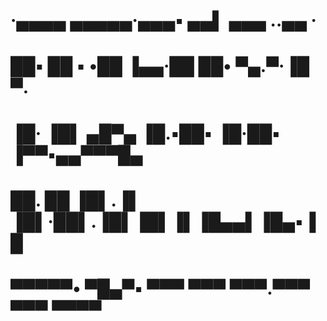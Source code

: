 # ·▄▄▄▄        ▄▄▄▄▄·▄▄▄▪  ▄▄▌  ▄▄▄ ..▄▄ ·
# ██▪ ██ ▪     •██  ▐▄▄·██ ██•  ▀▄.▀·▐█ ▀.
# ▐█· ▐█▌ ▄█▀▄  ▐█.▪██▪ ▐█·██▪  ▐▀▀▪▄▄▀▀▀█▄
# ██. ██ ▐█▌.▐▌ ▐█▌·██▌.▐█▌▐█▌▐▌▐█▄▄▌▐█▄▪▐█
# ▀▀▀▀▀•  ▀█▄▀▪ ▀▀▀ ▀▀▀ ▀▀▀.▀▀▀  ▀▀▀  ▀▀▀▀
